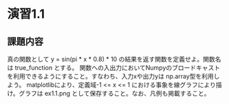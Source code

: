 # 演習1.1
## 課題内容
真の関数として y = sin(pi * x * 0.8) * 10 の結果を返す関数を定義せよ。関数名は true_function とする。
関数への入出力においてNumpyのブロードキャストを利用できるようにすること。すなわち、入力xや出力yは np.array型を利用しよう。
matplotlibにより、定義域-1 <= x <= 1 における事象を線グラフにより描け。グラフは ex1.1.png として保存すること。なお、凡例も掲載すること。

